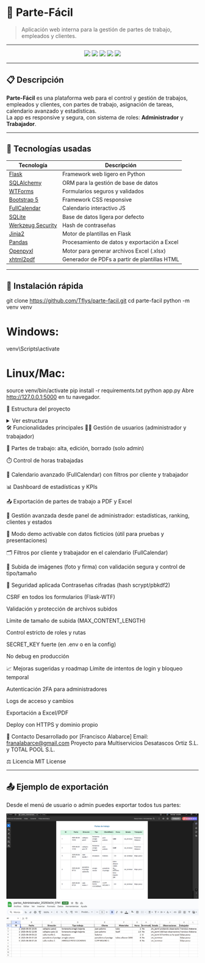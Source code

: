# 🚰 Parte-Fácil

> Aplicación web interna para la gestión de partes de trabajo, empleados y clientes.

---

<p align="center">
  <img src="https://img.shields.io/badge/Flask-%23000.svg?style=for-the-badge&logo=flask&logoColor=white"/>
  <img src="https://img.shields.io/badge/Python-3670A0?style=for-the-badge&logo=python&logoColor=ffdd54"/>
  <img src="https://img.shields.io/badge/Bootstrap-563D7C?style=for-the-badge&logo=bootstrap&logoColor=white"/>
  <img src="https://img.shields.io/badge/SQLite-07405E?style=for-the-badge&logo=sqlite&logoColor=white"/>
  <img src="https://img.shields.io/badge/FullCalendar-3a85ff?style=for-the-badge&logo=fullcalendar&logoColor=white"/>
</p>

---

## 📋 Descripción

**Parte-Fácil** es una plataforma web para el control y gestión de trabajos, empleados y clientes, con partes de trabajo, asignación de tareas, calendario avanzado y estadísticas.  
La app es responsive y segura, con sistema de roles: **Administrador** y **Trabajador**.

---

## 🚀 Tecnologías usadas

| Tecnología    | Descripción                          |
| ------------- | ------------------------------------ |
| [Flask](https://flask.palletsprojects.com/)         | Framework web ligero en Python |
| [SQLAlchemy](https://www.sqlalchemy.org/)           | ORM para la gestión de base de datos |
| [WTForms](https://wtforms.readthedocs.io/)          | Formularios seguros y validados |
| [Bootstrap 5](https://getbootstrap.com/)            | Framework CSS responsive        |
| [FullCalendar](https://fullcalendar.io/)            | Calendario interactivo JS       |
| [SQLite](https://www.sqlite.org/)                   | Base de datos ligera por defecto |
| [Werkzeug Security](https://werkzeug.palletsprojects.com/) | Hash de contraseñas |
| [Jinja2](https://jinja.palletsprojects.com/)        | Motor de plantillas en Flask    |
| [Pandas](https://pandas.pydata.org/)                  | Procesamiento de datos y exportación a Excel |
| [Openpyxl](https://openpyxl.readthedocs.io/)          | Motor para generar archivos Excel (.xlsx) |
| [xhtml2pdf](https://xhtml2pdf.readthedocs.io/)        | Generador de PDFs a partir de plantillas HTML |

---

## 🏁 Instalación rápida


git clone https://github.com/Tflys/parte-facil.git
cd parte-facil
python -m venv venv
# Windows:
venv\Scripts\activate
# Linux/Mac:
source venv/bin/activate
pip install -r requirements.txt
python app.py
Abre http://127.0.0.1:5000 en tu navegador.

📂 Estructura del proyecto
<details>
  <summary>Ver estructura</summary>

  <pre>

multiservicios-ortiz/
├── app.py
├── forms.py
├── models.py
├── requirements.txt
├── /instance/
│     └── multiservicios.db
├── /static/
│     ├── images/
│     │     ├── favicon.ico
│     │     └── ...
│     └── uploads/
├── /templates/
│     ├── base.html
│     ├── navbar.html
│     ├── footer.html
│     ├── dashboard.html
│     └── ...
└── README.md

  </pre>
</details>
🛠️ Funcionalidades principales
🧑‍💼 Gestión de usuarios (administrador y trabajador)

📝 Partes de trabajo: alta, edición, borrado (solo admin)

⏱️ Control de horas trabajadas

📆 Calendario avanzado (FullCalendar) con filtros por cliente y trabajador

📊 Dashboard de estadísticas y KPIs

📤 Exportación de partes de trabajo a PDF y Excel

📂 Gestión avanzada desde panel de administrador: estadísticas, ranking, clientes y estados

🧠 Modo demo activable con datos ficticios (útil para pruebas y presentaciones)

🗂️ Filtros por cliente y trabajador en el calendario (FullCalendar)

📎 Subida de imágenes (foto y firma) con validación segura y control de tipo/tamaño

🔐 Seguridad aplicada
Contraseñas cifradas (hash scrypt/pbkdf2)

CSRF en todos los formularios (Flask-WTF)

Validación y protección de archivos subidos

Límite de tamaño de subida (MAX_CONTENT_LENGTH)

Control estricto de roles y rutas

SECRET_KEY fuerte (en .env o en la config)

No debug en producción

📈 Mejoras sugeridas y roadmap
 Límite de intentos de login y bloqueo temporal

 Autenticación 2FA para administradores

 Logs de acceso y cambios

 Exportación a Excel/PDF

 Deploy con HTTPS y dominio propio

📧 Contacto
Desarrollado por [Francisco Alabarce]
Email: franalabarce@gmail.com
Proyecto para Multiservicios Desatascos Ortiz S.L. y TOTAL POOL S.L.

⚖️ Licencia
MIT License



---

## 📤 Ejemplo de exportación

Desde el menú de usuario o admin puedes exportar todos tus partes:

![Exportación PDF](static/images/export_pdf.png)
![Exportación Excel](static/images/export_excel.png)
